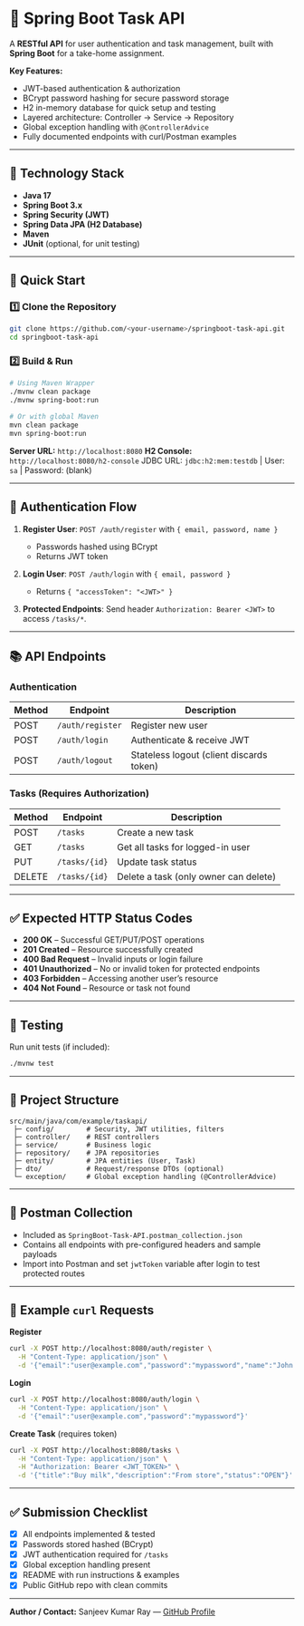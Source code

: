 
# 📌 Spring Boot Task API

A **RESTful API** for user authentication and task management, built with **Spring Boot** for a take-home assignment.

**Key Features:**  
- JWT-based authentication & authorization  
- BCrypt password hashing for secure password storage  
- H2 in-memory database for quick setup and testing  
- Layered architecture: Controller → Service → Repository  
- Global exception handling with `@ControllerAdvice`  
- Fully documented endpoints with curl/Postman examples  

---

## 🔧 Technology Stack
- **Java 17**  
- **Spring Boot 3.x**  
- **Spring Security (JWT)**  
- **Spring Data JPA (H2 Database)**  
- **Maven**  
- **JUnit** (optional, for unit testing)

---

## 🚀 Quick Start

### 1️⃣ Clone the Repository
```bash
git clone https://github.com/<your-username>/springboot-task-api.git
cd springboot-task-api
````

### 2️⃣ Build & Run

```bash
# Using Maven Wrapper
./mvnw clean package
./mvnw spring-boot:run

# Or with global Maven
mvn clean package
mvn spring-boot:run
```

**Server URL:** `http://localhost:8080`
**H2 Console:** `http://localhost:8080/h2-console`
JDBC URL: `jdbc:h2:mem:testdb` | User: `sa` | Password: (blank)

---

## 🔐 Authentication Flow

1. **Register User**:
   `POST /auth/register` with `{ email, password, name }`

   * Passwords hashed using BCrypt
   * Returns JWT token

2. **Login User**:
   `POST /auth/login` with `{ email, password }`

   * Returns `{ "accessToken": "<JWT>" }`

3. **Protected Endpoints**:
   Send header `Authorization: Bearer <JWT>` to access `/tasks/*`.

---

## 📚 API Endpoints

### Authentication

| Method | Endpoint         | Description                              |
| ------ | ---------------- | ---------------------------------------- |
| POST   | `/auth/register` | Register new user                        |
| POST   | `/auth/login`    | Authenticate & receive JWT               |
| POST   | `/auth/logout`   | Stateless logout (client discards token) |

### Tasks (Requires Authorization)

| Method | Endpoint      | Description                           |
| ------ | ------------- | ------------------------------------- |
| POST   | `/tasks`      | Create a new task                     |
| GET    | `/tasks`      | Get all tasks for logged-in user      |
| PUT    | `/tasks/{id}` | Update task status                    |
| DELETE | `/tasks/{id}` | Delete a task (only owner can delete) |

---

## ✅ Expected HTTP Status Codes

* **200 OK** – Successful GET/PUT/POST operations
* **201 Created** – Resource successfully created
* **400 Bad Request** – Invalid inputs or login failure
* **401 Unauthorized** – No or invalid token for protected endpoints
* **403 Forbidden** – Accessing another user’s resource
* **404 Not Found** – Resource or task not found

---

## 🧪 Testing

Run unit tests (if included):

```bash
./mvnw test
```

---

## 🧭 Project Structure

```
src/main/java/com/example/taskapi/
 ├─ config/        # Security, JWT utilities, filters
 ├─ controller/    # REST controllers
 ├─ service/       # Business logic
 ├─ repository/    # JPA repositories
 ├─ entity/        # JPA entities (User, Task)
 ├─ dto/           # Request/response DTOs (optional)
 └─ exception/     # Global exception handling (@ControllerAdvice)
```

---

## 🔁 Postman Collection

* Included as `SpringBoot-Task-API.postman_collection.json`
* Contains all endpoints with pre-configured headers and sample payloads
* Import into Postman and set `jwtToken` variable after login to test protected routes

---

## 🔗 Example `curl` Requests

**Register**

```bash
curl -X POST http://localhost:8080/auth/register \
  -H "Content-Type: application/json" \
  -d '{"email":"user@example.com","password":"mypassword","name":"John Doe"}'
```

**Login**

```bash
curl -X POST http://localhost:8080/auth/login \
  -H "Content-Type: application/json" \
  -d '{"email":"user@example.com","password":"mypassword"}'
```

**Create Task** (requires token)

```bash
curl -X POST http://localhost:8080/tasks \
  -H "Content-Type: application/json" \
  -H "Authorization: Bearer <JWT_TOKEN>" \
  -d '{"title":"Buy milk","description":"From store","status":"OPEN"}'
```

---

## ✅ Submission Checklist

* [x] All endpoints implemented & tested
* [x] Passwords stored hashed (BCrypt)
* [x] JWT authentication required for `/tasks`
* [x] Global exception handling present
* [x] README with run instructions & examples
* [x] Public GitHub repo with clean commits

---

**Author / Contact:**
Sanjeev Kumar Ray — [GitHub Profile](https://github.com/sanjeevkumarray)



